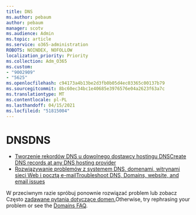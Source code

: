 ```yaml
---
title: DNS
ms.author: pebaum
author: pebaum
manager: scotv
ms.audience: Admin
ms.topic: article
ms.service: o365-administration
ROBOTS: NOINDEX, NOFOLLOW
localization_priority: Priority
ms.collection: Adm_O365
ms.custom:
- "9002909"
- "5625"
ms.openlocfilehash: c94173a4b13be2d3fb0b05d4ec03365c00137b79
ms.sourcegitcommit: 8bc60ec34bc1e40685e3976576e04a2623f63a7c
ms.translationtype: MT
ms.contentlocale: pl-PL
ms.lasthandoff: 04/15/2021
ms.locfileid: "51815004"
---
```

# <a name="dns"></a><span data-ttu-id="d1c1a-102">DNS</span><span class="sxs-lookup"><span data-stu-id="d1c1a-102">DNS</span></span>

- [<span data-ttu-id="d1c1a-103">Tworzenie rekordów DNS u dowolnego dostawcy hostingu DNS</span><span class="sxs-lookup"><span data-stu-id="d1c1a-103">Create DNS records at any DNS hosting provider</span></span>](https://docs.microsoft.com/microsoft-365/admin/get-help-with-domains/create-dns-records-at-any-dns-hosting-provider?view=o365-worldwide)
- [<span data-ttu-id="d1c1a-104">Rozwiązywanie problemów z systemem DNS, domenami, witrynami sieci Web i pocztą e-mail</span><span class="sxs-lookup"><span data-stu-id="d1c1a-104">Troubleshoot DNS, Domains, website, and email issues</span></span>](https://docs.microsoft.com/microsoft-365/admin/get-help-with-domains/find-and-fix-issues?view=o365-worldwide)

<span data-ttu-id="d1c1a-105">W przeciwnym razie spróbuj ponownie rozwiązać problem lub zobacz Często [zadawane pytania dotyczące domen.](https://docs.microsoft.com/microsoft-365/admin/setup/domains-faq?view=o365-worldwide)</span><span class="sxs-lookup"><span data-stu-id="d1c1a-105">Otherwise, try rephrasing your problem or see the [Domains FAQ](https://docs.microsoft.com/microsoft-365/admin/setup/domains-faq?view=o365-worldwide).</span></span>
